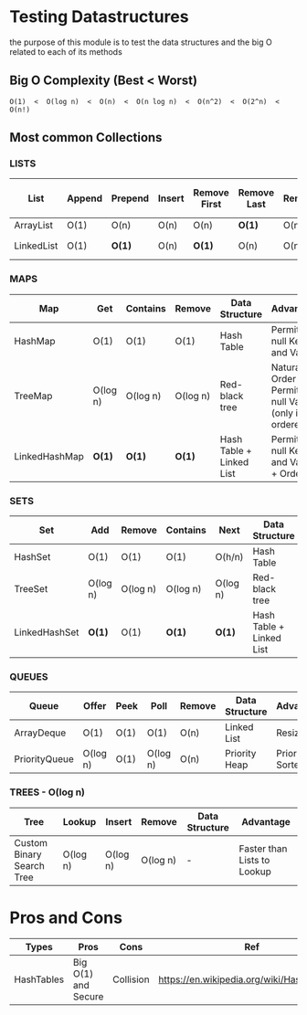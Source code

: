 # Testing Datastructures

the purpose of this module is to test the data structures and the big O related to each of its methods

## Big O Complexity (Best < Worst)

`O(1)  <  O(log n)  <  O(n)  <  O(n log n)  <  O(n^2)  <  O(2^n)  <  O(n!)`

## Most common Collections

### LISTS

 List       | Append | Prepend  | Insert | Remove First | Remove Last | Remove | Look by Value | Look by index | Data Structure 
------------|--------|----------|--------|--------------|-------------|--------|---------------|---------------|----------------
 ArrayList  | O(1)   | O(n)     | O(n)   | O(n)         | **O(1)**    | O(n)   | O(n)          | **O(1)**      | Array          
 LinkedList | O(1)   | **O(1)** | O(n)   | **O(1)**     | O(n)        | O(n)   | O(n)          | O(n)          | Linked List    

### MAPS

 Map           | Get      | Contains | Remove   | Data Structure           | Advantage                                                 
---------------|----------|----------|----------|--------------------------|-----------------------------------------------------------
 HashMap       | O(1)     | O(1)     | O(1)     | Hash Table               | Permits null Key and Value                                
 TreeMap       | O(log n) | O(log n) | O(log n) | Red-black tree           | Natural Order +  Permits null Value (only if key ordered) 
 LinkedHashMap | **O(1)** | **O(1)** | **O(1)** | Hash Table + Linked List | Permits null Key and Value + Order                        

### SETS

 Set           | Add      | Remove   | Contains | Next     | Data Structure           | Advantage          
---------------|----------|----------|----------|----------|--------------------------|--------------------
 HashSet       | O(1)     | O(1)     | O(1)     | O(h/n)   | Hash Table               | Performance        
 TreeSet       | O(log n) | O(log n) | O(log n) | O(log n) | Red-black tree           | Natural Sort       
 LinkedHashSet | **O(1)** | O(1)     | **O(1)** | **O(1)** | Hash Table + Linked List | Performance + Sort 

### QUEUES

 Queue         | Offer    | Peek | Poll     | Remove | Data Structure | Advantage         
---------------|----------|------|----------|--------|----------------|-------------------
 ArrayDeque    | O(1)     | O(1) | O(1)     | O(n)   | Linked List    | Resizable         
 PriorityQueue | O(log n) | O(1) | O(log n) | O(n)   | Priority Heap  | Priority + Sorted 

### TREES - O(log n)

 Tree                      | Lookup   | Insert   | Remove   | Data Structure | Advantage                   
---------------------------|----------|----------|----------|----------------|-----------------------------
 Custom Binary Search Tree | O(log n) | O(log n) | O(log n) | -              | Faster than Lists to Lookup 

# Pros and Cons

 Types      | Pros                | Cons      | Ref                                          |
------------|---------------------|-----------|----------------------------------------------|
 HashTables | Big O(1) and Secure | Collision | https://en.wikipedia.org/wiki/Hash_collision |
